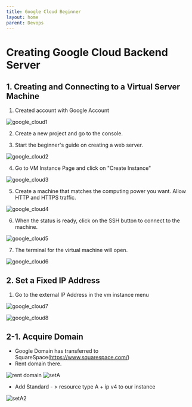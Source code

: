 ```yaml
---
title: Google Cloud Beginner 
layout: home
parent: Devops 
---
```


# Creating Google Cloud Backend Server


## 1. Creating and Connecting to a Virtual Server Machine

1. Created account with Google Account

![google_cloud1](../../images/googlecloud1.png)


2. Create a new project and go to the console.

3. Start the beginner's guide on creating a web server.

![google_cloud2](../../images/googlecloud2.png)

4. Go to VM Instance Page and click on "Create Instance"

![google_cloud3](../../images/googlecloud3.png)

5. Create a machine that matches the computing power you want. Allow HTTP and HTTPS traffic.

![google_cloud4](../../images/googlecloud4.png)

6. When the status is ready, click on the SSH button to connect to the machine.

![google_cloud5](../../images/googlecloud5.png)

7. The terminal for the virtual machine will open.

![google_cloud6](../../images/googlecloud6.png)

## 2. Set a Fixed IP Address
1. Go to the external IP Address in the vm instance menu

![google_cloud7](../../images/googlecloud7.png)

![google_cloud8](../../images/googlecloud8.png)

## 2-1. Acquire Domain
* Google Domain has transferred to SquareSpace(https://www.squarespace.com/)
* Rent domain there.

![rent domain](../../images/googlecloud9.png)
![setA](../../images/googlecloud10.png)

* Add Standard - > resource type A + ip v4 to our instance

![setA2](../../images/googlecloud12.png)


